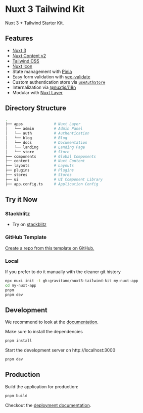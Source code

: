 # Nuxt 3 Tailwind Kit

Nuxt 3 + Tailwind Starter Kit.

## Features

- [Nuxt 3](https://v3.nuxtjs.org/)
- [Nuxt Content v2](https://content.nuxtjs.org/)
- [Tailwind CSS](https://tailwindcss.com/)
- [Nuxt Icon](https://github.com/nuxt-modules/icon)
- State management with [Pinia](https://pinia.vuejs.org/)
- Easy form validation with [vee-validate](https://vee-validate.logaretm.com/v4/)
- Custom authentication store via [`useAuthStore`](./stores/auth.ts)
- Internalization via [@nuxtjs/i18n](https://v8.i18n.nuxtjs.org/)
- Modular with [Nuxt Layer](https://nuxt.com/docs/getting-started/layers)

## Directory Structure

```bash
.
├── apps              # Nuxt Layer
│   └── admin         # Admin Panel
│   └── auth          # Authentication
│   └── blog          # Blog
│   └── docs          # Documentation
│   └── landing       # Landing Page
│   └── store         # Store
├── components        # Global Components
├── content           # Nuxt Content
├── layouts           # Layouts
├── plugins           # Plugins
├── stores            # Stores
├── ui                # UI Component Library
├── app.config.ts     # Application Config
```

## Try it Now

### Stackblitz

- Try on [stackblitz](https://stackblitz.com/github/gravitano/nuxt3-tailwind-kit/tree/main)

### GitHub Template

[Create a repo from this template on GitHub.](https://github.com/gravitano/nuxt3-tailwind-kit/generate)

### Local

If you prefer to do it manually with the cleaner git history

```bash
npx nuxi init -t gh:gravitano/nuxt3-tailwind-kit my-nuxt-app
cd my-nuxt-app
pnpm
pnpm dev
```

## Development

We recommend to look at the [documentation](https://v3.nuxtjs.org).

Make sure to install the dependencies

```bash
pnpm install
```

Start the development server on http://localhost:3000

```bash
pnpm dev
```

## Production

Build the application for production:

```bash
pnpm build
```

Checkout the [deployment documentation](https://v3.nuxtjs.org/docs/deployment).

